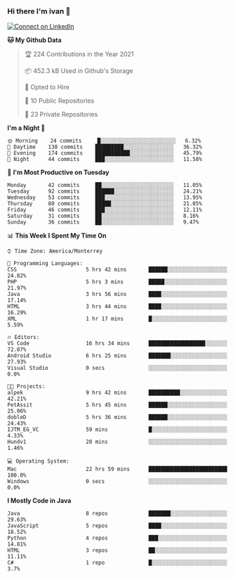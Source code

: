### Hi there I'm ivan 👋
[![Connect on LinkedIn](https://img.shields.io/badge/--linkedin?label=LinkedIn&logo=LinkedIn&style=social)](https://www.linkedin.com/in/ivanjtm)
<!--START_SECTION:waka-->
**🐱 My Github Data** 

> 🏆 224 Contributions in the Year 2021
 > 
> 📦 452.3 kB Used in Github's Storage 
 > 
> 💼 Opted to Hire
 > 
> 📜 10 Public Repositories 
 > 
> 🔑 23 Private Repositories  
 > 
**I'm a Night 🦉** 

```text
🌞 Morning    24 commits     █░░░░░░░░░░░░░░░░░░░░░░░░   6.32% 
🌆 Daytime    138 commits    █████████░░░░░░░░░░░░░░░░   36.32% 
🌃 Evening    174 commits    ███████████░░░░░░░░░░░░░░   45.79% 
🌙 Night      44 commits     ███░░░░░░░░░░░░░░░░░░░░░░   11.58%

```
📅 **I'm Most Productive on Tuesday** 

```text
Monday       42 commits     ██░░░░░░░░░░░░░░░░░░░░░░░   11.05% 
Tuesday      92 commits     ██████░░░░░░░░░░░░░░░░░░░   24.21% 
Wednesday    53 commits     ███░░░░░░░░░░░░░░░░░░░░░░   13.95% 
Thursday     80 commits     █████░░░░░░░░░░░░░░░░░░░░   21.05% 
Friday       46 commits     ███░░░░░░░░░░░░░░░░░░░░░░   12.11% 
Saturday     31 commits     ██░░░░░░░░░░░░░░░░░░░░░░░   8.16% 
Sunday       36 commits     ██░░░░░░░░░░░░░░░░░░░░░░░   9.47%

```


📊 **This Week I Spent My Time On** 

```text
⌚︎ Time Zone: America/Monterrey

💬 Programming Languages: 
CSS                      5 hrs 42 mins       ██████░░░░░░░░░░░░░░░░░░░   24.82% 
PHP                      5 hrs 3 mins        █████░░░░░░░░░░░░░░░░░░░░   21.97% 
Java                     3 hrs 56 mins       ████░░░░░░░░░░░░░░░░░░░░░   17.14% 
HTML                     3 hrs 44 mins       ████░░░░░░░░░░░░░░░░░░░░░   16.29% 
XML                      1 hr 17 mins        █░░░░░░░░░░░░░░░░░░░░░░░░   5.59%

🔥 Editors: 
VS Code                  16 hrs 34 mins      ██████████████████░░░░░░░   72.07% 
Android Studio           6 hrs 25 mins       ███████░░░░░░░░░░░░░░░░░░   27.93% 
Visual Studio            0 secs              ░░░░░░░░░░░░░░░░░░░░░░░░░   0.0%

🐱‍💻 Projects: 
alpek                    9 hrs 42 mins       ██████████░░░░░░░░░░░░░░░   42.21% 
PetAssit                 5 hrs 45 mins       ██████░░░░░░░░░░░░░░░░░░░   25.06% 
dobleD                   5 hrs 36 mins       ██████░░░░░░░░░░░░░░░░░░░   24.43% 
IJTM_EG_VC               59 mins             █░░░░░░░░░░░░░░░░░░░░░░░░   4.33% 
Hundv1                   20 mins             ░░░░░░░░░░░░░░░░░░░░░░░░░   1.46%

💻 Operating System: 
Mac                      22 hrs 59 mins      █████████████████████████   100.0% 
Windows                  0 secs              ░░░░░░░░░░░░░░░░░░░░░░░░░   0.0%

```

**I Mostly Code in Java** 

```text
Java                     8 repos             ███████░░░░░░░░░░░░░░░░░░   29.63% 
JavaScript               5 repos             ████░░░░░░░░░░░░░░░░░░░░░   18.52% 
Python                   4 repos             ███░░░░░░░░░░░░░░░░░░░░░░   14.81% 
HTML                     3 repos             ██░░░░░░░░░░░░░░░░░░░░░░░   11.11% 
C#                       1 repo              █░░░░░░░░░░░░░░░░░░░░░░░░   3.7%

```



<!--END_SECTION:waka-->

<!--
<p align="center">
  <img src ="https://github-readme-stats.vercel.app/api?username=ivanjtm&show_icons=true&count_private=true&theme=default&hide_border=true&include_all_commits=true?count_private=true">
  <img src ="https://github-readme-stats.vercel.app/api/top-langs/?username=ivanjtm&layout=compact&hide_border=true&langs_count=50">
  <img src="https://github-readme-stats.vercel.app/api/wakatime?username=ivanjtm&hide_border=true"> 
</p>
-->
